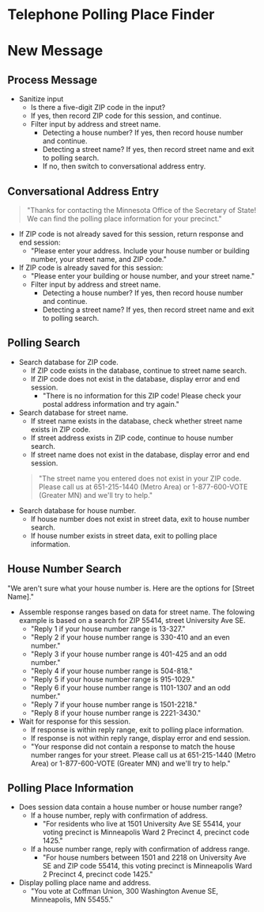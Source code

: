 # Telephone Polling Place Finder

# New Message

## Process Message
- Sanitize input
	- Is there a five-digit ZIP code in the input?
	- If yes, then record ZIP code for this session, and continue.
	- Filter input by address and street name.
		- Detecting a house number? If yes, then record house number and continue.
		- Detecting a street name? If yes, then record street name and exit to polling search.
		- If no, then switch to conversational address entry.

## Conversational Address Entry
> "Thanks for contacting the Minnesota Office of the Secretary of State! We can find the polling place information for your precinct."
- If ZIP code is not already saved for this session, return response and end session:
	- "Please enter your address. Include your house number or building number, your street name, and ZIP code."
- If ZIP code is already saved for this session:
	- "Please enter your building or house number, and your street name."
	- Filter input by address and street name.
		- Detecting a house number? If yes, then record house number and continue.
		- Detecting a street name? If yes, then record street name and exit to polling search.


## Polling Search
- Search database for ZIP code.
	- If ZIP code exists in the database, continue to street name search.
	- If ZIP code does not exist in the database, display error and end session.
		- "There is no information for this ZIP code! Please check your postal address information and try again."
- Search database for street name.
	- If street name exists in the database, check whether street name exists in ZIP code.
	- If street address exists in ZIP code, continue to house number search.
	- If street name does not exist in the database, display error and end session.
	> "The street name you entered does not exist in your ZIP code. Please call us at 651-215-1440 (Metro Area) or 1-877-600-VOTE (Greater MN) and we'll try to help."
- Search database for house number.
	- If house number does not exist in street data, exit to house number search.
	- If house number exists in street data, exit to polling place information.

## House Number Search
"We aren't sure what your house number is. Here are the options for [Street Name]."
- Assemble response ranges based on data for street name. The folowing example is based on a search for ZIP 55414, street University Ave SE.
	- "Reply 1 if your house number range is 13-327."
	- "Reply 2 if your house number range is 330-410 and an even number."
	- "Reply 3 if your house number range is 401-425 and an odd number."
	- "Reply 4 if your house number range is 504-818."
	- "Reply 5 if your house number range is 915-1029."
	- "Reply 6 if your house number range is 1101-1307 and an odd number."
	- "Reply 7 if your house number range is 1501-2218."
	- "Reply 8 if your house number range is 2221-3430."
- Wait for response for this session.
	- If response is within reply range, exit to polling place information.
	- If response is not within reply range, display error and end session.
	- "Your response did not contain a response to match the house number ranges for your street. Please call us at 651-215-1440 (Metro Area) or 1-877-600-VOTE (Greater MN) and we'll try to help."

## Polling Place Information
- Does session data contain a house number or house number range?
	- If a house number, reply with confirmation of address.
		- "For residents who live at 1501 University Ave SE 55414, your voting precinct is Minneapolis Ward 2 Precinct 4, precinct code 1425."
	- If a house number range, reply with confirmation of address range.
		- "For house numbers between 1501 and 2218 on University Ave SE and ZIP code 55414, this voting precinct is Minneapolis Ward 2 Precinct 4, precinct code 1425."
- Display polling place name and address.
	- "You vote at Coffman Union, 300 Washington Avenue SE, Minneapolis, MN 55455."

